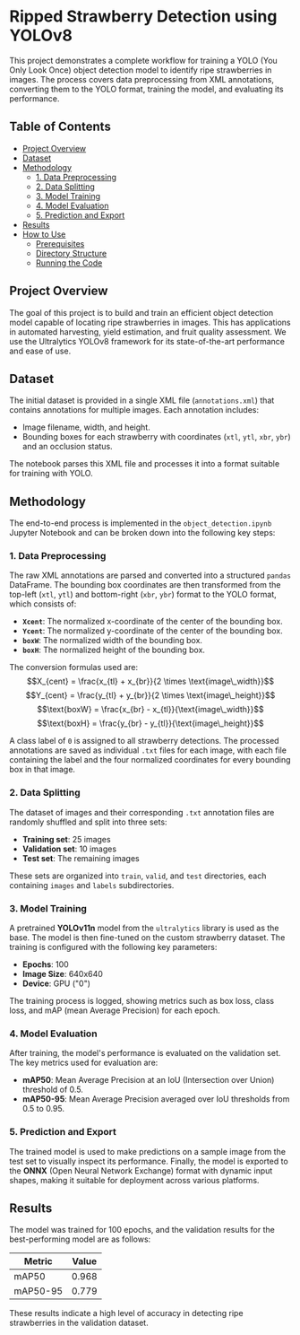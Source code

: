 # Ripped Strawberry Detection using YOLOv8

This project demonstrates a complete workflow for training a YOLO (You Only Look Once) object detection model to identify ripe strawberries in images. The process covers data preprocessing from XML annotations, converting them to the YOLO format, training the model, and evaluating its performance.

## Table of Contents
- [Project Overview](#project-overview)
- [Dataset](#dataset)
- [Methodology](#methodology)
  - [1. Data Preprocessing](#1-data-preprocessing)
  - [2. Data Splitting](#2-data-splitting)
  - [3. Model Training](#3-model-training)
  - [4. Model Evaluation](#4-model-evaluation)
  - [5. Prediction and Export](#5-prediction-and-export)
- [Results](#results)
- [How to Use](#how-to-use)
  - [Prerequisites](#prerequisites)
  - [Directory Structure](#directory-structure)
  - [Running the Code](#running-the-code)

## Project Overview

The goal of this project is to build and train an efficient object detection model capable of locating ripe strawberries in images. This has applications in automated harvesting, yield estimation, and fruit quality assessment. We use the Ultralytics YOLOv8 framework for its state-of-the-art performance and ease of use.

## Dataset

The initial dataset is provided in a single XML file (`annotations.xml`) that contains annotations for multiple images. Each annotation includes:
- Image filename, width, and height.
- Bounding boxes for each strawberry with coordinates (`xtl`, `ytl`, `xbr`, `ybr`) and an occlusion status.

The notebook parses this XML file and processes it into a format suitable for training with YOLO.

## Methodology

The end-to-end process is implemented in the `object_detection.ipynb` Jupyter Notebook and can be broken down into the following key steps:

### 1. Data Preprocessing
The raw XML annotations are parsed and converted into a structured `pandas` DataFrame. The bounding box coordinates are then transformed from the top-left (`xtl`, `ytl`) and bottom-right (`xbr`, `ybr`) format to the YOLO format, which consists of:
- **`Xcent`**: The normalized x-coordinate of the center of the bounding box.
- **`Ycent`**: The normalized y-coordinate of the center of the bounding box.
- **`boxW`**: The normalized width of the bounding box.
- **`boxH`**: The normalized height of the bounding box.

The conversion formulas used are:
$$X_{cent} = \frac{x_{tl} + x_{br}}{2 \times \text{image\_width}}$$$$Y_{cent} = \frac{y_{tl} + y_{br}}{2 \times \text{image\_height}}$$$$\text{boxW} = \frac{x_{br} - x_{tl}}{\text{image\_width}}$$
$$\text{boxH} = \frac{y_{br} - y_{tl}}{\text{image\_height}}$$

A class label of `0` is assigned to all strawberry detections. The processed annotations are saved as individual `.txt` files for each image, with each file containing the label and the four normalized coordinates for every bounding box in that image.

### 2. Data Splitting
The dataset of images and their corresponding `.txt` annotation files are randomly shuffled and split into three sets:
- **Training set**: 25 images
- **Validation set**: 10 images
- **Test set**: The remaining images

These sets are organized into `train`, `valid`, and `test` directories, each containing `images` and `labels` subdirectories.

### 3. Model Training
A pretrained **YOLOv11n** model from the `ultralytics` library is used as the base. The model is then fine-tuned on the custom strawberry dataset. The training is configured with the following key parameters:
- **Epochs**: 100
- **Image Size**: 640x640
- **Device**: GPU ("0")

The training process is logged, showing metrics such as box loss, class loss, and mAP (mean Average Precision) for each epoch.

### 4. Model Evaluation
After training, the model's performance is evaluated on the validation set. The key metrics used for evaluation are:
- **mAP50**: Mean Average Precision at an IoU (Intersection over Union) threshold of 0.5.
- **mAP50-95**: Mean Average Precision averaged over IoU thresholds from 0.5 to 0.95.

### 5. Prediction and Export
The trained model is used to make predictions on a sample image from the test set to visually inspect its performance. Finally, the model is exported to the **ONNX** (Open Neural Network Exchange) format with dynamic input shapes, making it suitable for deployment across various platforms.

## Results

The model was trained for 100 epochs, and the validation results for the best-performing model are as follows:

| Metric    | Value |
|-----------|-------|
| mAP50     | 0.968 |
| mAP50-95  | 0.779 |

These results indicate a high level of accuracy in detecting ripe strawberries in the validation dataset.
